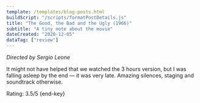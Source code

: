 ```yaml
---
template: /templates/blog-posts.html
buildScript: "/scripts/formatPostDetails.js"
title: "The Good, the Bad and the Ugly (1966)"
subtitle: "A tiny note about the movie"
dateCreated: "2020-12-05"
dataTag: ["review"]
---
```


_Directed by Sergio Leone_

It might not have helped that we watched the 3 hours version, but I was falling asleep by the end — it was very late. Amazing silences, staging and soundtrack otherwise.

Rating: 3.5/5 {end-key}
